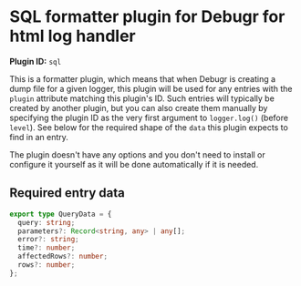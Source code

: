 SQL formatter plugin for Debugr for html log handler
=====================================================

**Plugin ID:** `sql`

This is a formatter plugin, which means that when Debugr is creating
a dump file for a given logger, this plugin will be used for any entries
with the `plugin` attribute matching this plugin's ID. Such entries
will typically be created by another plugin, but you can also create them
manually by specifying the plugin ID as the very first argument to `logger.log()`
(before `level`). See below for the required shape of the `data` this
plugin expects to find in an entry.

The plugin doesn't have any options and you don't need to install or
configure it yourself as it will be done automatically if it is needed.

## Required entry data

```typescript
export type QueryData = {
  query: string;
  parameters?: Record<string, any> | any[];
  error?: string;
  time?: number;
  affectedRows?: number;
  rows?: number;
};
```
